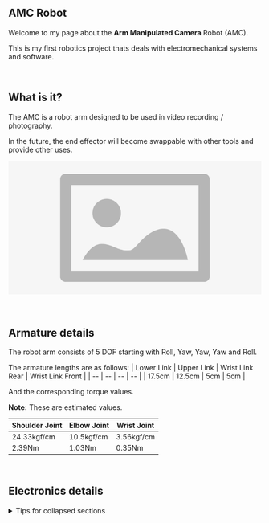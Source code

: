 ## AMC Robot

Welcome to my page about the **Arm Manipulated Camera** Robot (AMC).

This is my first robotics project thats deals with electromechanical systems and software.

&nbsp;
## What is it?

The AMC is a robot arm designed to be used in video recording / photography.

In the future, the end effector will become swappable with other tools and provide other uses.

![alt text](https://github.com/TiganKillr/test/blob/main/placeholder.jpg?raw=true)

&nbsp;
## Armature details

The robot arm consists of 5 DOF starting with Roll, Yaw, Yaw, Yaw and Roll.

The armature lengths are as follows:
| Lower Link | Upper Link | Wrist Link Rear | Wrist Link Front | 
| -- | -- | -- | -- |
| 17.5cm | 12.5cm | 5cm | 5cm |

And the corresponding torque values.

**Note:** These are estimated values.

| Shoulder Joint | Elbow Joint | Wrist Joint | 
| -- | -- | -- |
| 24.33kgf/cm | 10.5kgf/cm | 3.56kgf/cm |
| 2.39Nm | 1.03Nm | 0.35Nm |

&nbsp;
## Electronics details

<details>

<summary>Tips for collapsed sections</summary>

You can add a header
---
Some test things

```ruby
   puts "Hello World"
```

</details>
